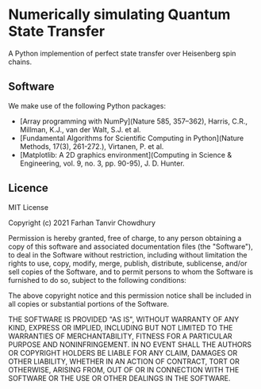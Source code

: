 # Numerically simulating Quantum State Transfer

A Python implemention of perfect state transfer over Heisenberg spin chains. 

## Software
We make use of the following Python packages:
- [Array programming with NumPy](Nature 585, 357–362), Harris, C.R., Millman, K.J., van der Walt, S.J. et al.
- [Fundamental Algorithms for Scientific Computing in Python](Nature Methods, 17(3), 261-272.), Virtanen, P. et al.
- [Matplotlib: A 2D graphics environment](Computing in Science & Engineering, vol. 9, no. 3, pp. 90-95), J. D. Hunter.

## Licence

MIT License

Copyright (c) 2021 Farhan Tanvir Chowdhury

Permission is hereby granted, free of charge, to any person obtaining a copy
of this software and associated documentation files (the "Software"), to deal
in the Software without restriction, including without limitation the rights
to use, copy, modify, merge, publish, distribute, sublicense, and/or sell
copies of the Software, and to permit persons to whom the Software is
furnished to do so, subject to the following conditions:

The above copyright notice and this permission notice shall be included in all
copies or substantial portions of the Software.

THE SOFTWARE IS PROVIDED "AS IS", WITHOUT WARRANTY OF ANY KIND, EXPRESS OR
IMPLIED, INCLUDING BUT NOT LIMITED TO THE WARRANTIES OF MERCHANTABILITY,
FITNESS FOR A PARTICULAR PURPOSE AND NONINFRINGEMENT. IN NO EVENT SHALL THE
AUTHORS OR COPYRIGHT HOLDERS BE LIABLE FOR ANY CLAIM, DAMAGES OR OTHER
LIABILITY, WHETHER IN AN ACTION OF CONTRACT, TORT OR OTHERWISE, ARISING FROM,
OUT OF OR IN CONNECTION WITH THE SOFTWARE OR THE USE OR OTHER DEALINGS IN THE
SOFTWARE.
